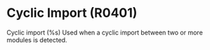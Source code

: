 # Cyclic Import (R0401)

Cyclic import (%s) Used when a cyclic import between two or more modules
is detected.
